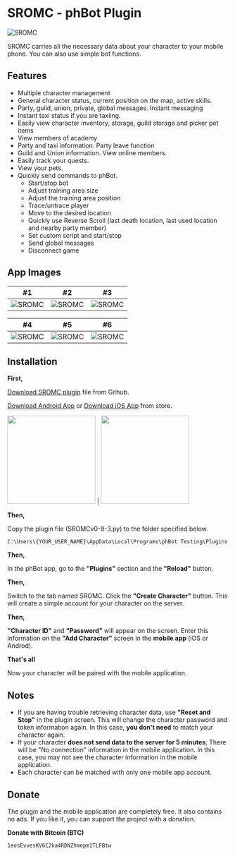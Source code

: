 # SROMC - phBot Plugin

![SROMC](https://i.ibb.co/whJr5wD/banner.png)

SROMC carries all the necessary data about your character to your mobile phone. You can also use simple bot functions.

## Features

- Multiple character management
- General character status, current position on the map, active skills.
- Party, guild, union, private, global messages. Instant messaging
- Instant taxi status if you are taxiing.
- Easily view character inventory, storage, guild storage and picker pet items
- View members of academy
- Party and taxi information. Party leave function
- Guild and Union information. View online members.
- Easily track your quests.
- View your pets.
- Quickly send commands to phBot.
  - Start/stop bot
  - Adjust training area size
  - Adjust the training area position
  - Trace/untrace player
  - Move to the desired location
  - Quickly use Reverse Scroll (last death location, last used location and nearby party member)
  - Set custom script and start/stop
  - Send global messages
  - Disconnect game


## App Images

#1 | #2 | #3
--- | --- | --- 
![SROMC](https://i.ibb.co/bRfwtqs/1.png) | ![SROMC](https://i.ibb.co/vwnBvBL/2.png) | ![SROMC](https://i.ibb.co/tMHPs6j/3.png)

#4 | #5 | #6
--- | --- | --- 
![SROMC](https://i.ibb.co/2nnXLh2/4.png) | ![SROMC](https://i.ibb.co/jLGDvny/5.png) | ![SROMC](https://i.ibb.co/xfN35rb/6.png)

## Installation

**First,**

[Download SROMC plugin](https://github.com/ilkerccom/sromc-plugin) file from Github.

[Download Android App](https://sromc.com) or [Download iOS App](https://sromc.com) from store.


<a href="https://sromc.com"><img src="https://upload.wikimedia.org/wikipedia/commons/thumb/7/78/Google_Play_Store_badge_EN.svg/2560px-Google_Play_Store_badge_EN.svg.png" width="200"/></a> | <a href="https://sromc.com"><img src="https://upload.wikimedia.org/wikipedia/commons/thumb/3/3c/Download_on_the_App_Store_Badge.svg/2560px-Download_on_the_App_Store_Badge.svg.png" width="200"/></a>

**Then,**

Copy the plugin file (SROMCv0-9-3.py) to the folder specified below.

``` C:\Users\{YOUR_USER_NAME}\AppData\Local\Programs\phBot Testing\Plugins ```

**Then,**

In the phBot app, go to the **"Plugins"** section and the **"Reload"** button.

**Then,**

Switch to the tab named SROMC. Click the **"Create Character"** button. This will create a simple account for your character on the server.

**Then,**

**"Character ID"** and **"Password"** will appear on the screen. Enter this information on the **"Add Character"** screen in the **mobile app** (iOS or Androd).

**That's all**

Now your character will be paired with the mobile application.


## Notes

- If you are having trouble retrieving character data, use **"Reset and Stop"** in the plugin screen. This will change the character password and token information again. In this case, **you don't need** to match your character again.
- If your character **does not send data to the server for 5 minutes**; There will be "No connection" information in the mobile application. In this case, you may not see the character information in the mobile application.
- Each character can be matched with only one mobile app account.

## Donate

The plugin and the mobile application are completely free. It also contains no ads. If you like it, you can support the project with a donation.

**Donate with Bitcoin (BTC)**

    1eosEvvesKV6C2ka4RDNZhmepm1TLFBtw
